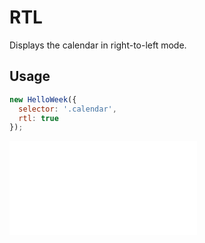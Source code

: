 # RTL

Displays the calendar in right-to-left mode.

## Usage

```js
new HelloWeek({
  selector: '.calendar',
  rtl: true
});
```

<iframe
    src="docs/v3/demos/rtl.html"
    frameborder="no"
    allowfullscreen="allowfullscreen">
</iframe>
